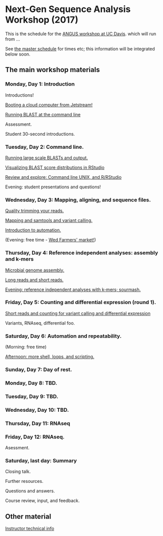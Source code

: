 # Next-Gen Sequence Analysis Workshop (2017)

This is the schedule for the
[ANGUS workshop at UC Davis](http://ivory.idyll.org/dibsi/ANGUS.html).
which will run from ...

See [the master schedule](http://ivory.idyll.org/dibsi/SCHEDULE.html) for
times etc; this information will be integrated below soon.

## The main workshop materials

### Monday, Day 1: Introduction

Introductions!

[Booting a cloud computer from Jetstream!](jetstream/boot.html)

[Running BLAST at the command line](running-command-line-blast.html)

Assessment.

Student 30-second introductions.

### Tuesday, Day 2: Command line.

[Running large scale BLASTs and output.](running-blast-large-scale.html)

[Visualizing BLAST score distributions in RStudio](visualizing-blast-scores-with-RStudio.html)

[Review and explore: Command line UNIX, and R/RStudio](command-line-and-rstudio.html)

Evening: student presentations and questions!

### Wednesday, Day 3: Mapping, aligning, and sequence files.

[Quality trimming your reads.](quality-trimming.html)

[Mapping and samtools and variant calling.](variant-calling.html)

[Introduction to automation.](introduction-to-automation.html)

(Evening: free time - [Wed Farmers' market!](http://www.davisfarmersmarket.org/))

### Thursday, Day 4: Reference independent analyses: assembly and k-mers

[Microbial genome assembly.](genome-assembly.html)

[Long reads and short reads.](long-and-short-reads.html)

[Evening: reference independent analyses with k-mers; sourmash.](kmers-and-sourmash.html)

### Friday, Day 5: Counting and differential expression (round 1).

[Short reads and counting for variant calling and differential expression](counting.html)

Variants, RNAseq, differential foo.

### Saturday, Day 6: Automation and repeatability.

(Morning: free time)

[Afternoon: more shell, loops, and scripting.](automation-2.html)

### Sunday, Day 7: Day of rest.

### Monday, Day 8: TBD.

### Tuesday, Day 9: TBD.

### Wednesday, Day 10: TBD.

### Thursday, Day 11: RNAseq

### Friday, Day 12: RNAseq.

Asessment.

### Saturday, last day: Summary

Closing talk.

Further resources.

Questions and answers.

Course review, input, and feedback.

## Other material

[Instructor technical info](for-instructors/index)
